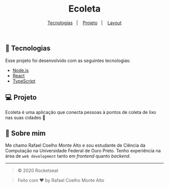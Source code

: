 <h1 align="center">
    Ecoleta
</h1>

<p align="center">
  <a href="#-tecnologias">Tecnologias</a>&nbsp;&nbsp;&nbsp;|&nbsp;&nbsp;&nbsp;
  <a href="#-projeto">Projeto</a>&nbsp;&nbsp;&nbsp;|&nbsp;&nbsp;&nbsp;
  <a href="#-layout">Layout</a>
</p>

<br>

## 🚀 Tecnologias

Esse projeto foi desenvolvido com as seguintes tecnologias:

- [Node.js](https://nodejs.org/en/)
- [React](https://reactjs.org)
- [TypeScript](https://www.typescriptlang.org/)

## 💻 Projeto

Ecoleta é uma aplicação que conecta pessoas à pontos de coleta de lixo nas suas cidades 💜


## 🧠 Sobre mim

Me chamo Rafael Coelho Monte Alto e sou estudante de Ciência da Computação na Universidade Federal de Ouro Preto.
Tenho experiência na área de `web development` tanto em _frontend_ quanto _backend_.

---

> © 2020 Rocketseat

> Feito com ♥ by Rafael Coelho Monte Alto
